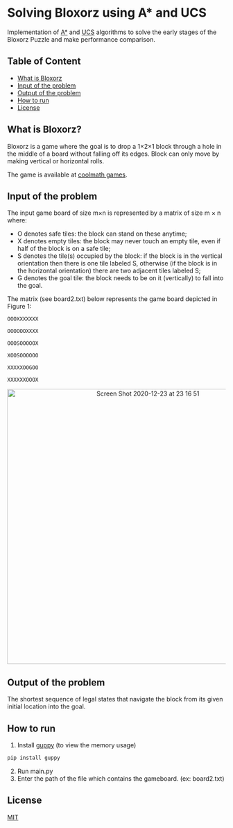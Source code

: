 Solving Bloxorz using A* and UCS
=================================
Implementation of [A*](https://en.wikipedia.org/wiki/A*_search_algorithm) and [UCS](https://www.educba.com/uniform-cost-search/) algorithms to solve the early stages of the Bloxorz Puzzle and make performance comparison.

## Table of Content
* [What is Bloxorz](#table-of-content)
* [Input of the problem](#input-of-the-problem)
* [Output of the problem](#output-of-the-problem)
* [How to run](#how-to-run)
* [License](#license)

## What is Bloxorz?

Bloxorz is a game where the goal is to drop a 1×2×1 block through a hole in the middle of a board without falling off its edges. Block can only move by making vertical or horizontal rolls.

The game is available at [coolmath games](http://www.coolmath-games.com/0-bloxorz/index.html.).

## Input of the problem
The input game board of size m×n is represented by a matrix
of size m × n where:

- O denotes safe tiles: the block can stand on these anytime;
- X denotes empty tiles: the block may never touch an empty tile, even if half of the block is on a safe tile;
- S denotes the tile(s) occupied by the block: if the block is in the vertical orientation then there is one tile labeled S, otherwise (if the block is in the horizontal orientation) there are two adjacent tiles labeled S;
- G denotes the goal tile: the block needs to be on it (vertically) to fall into the goal.

The matrix (see board2.txt) below represents the game board depicted in Figure 1:

    OOOXXXXXXX

    OOOOOOXXXX

    OOOSOOOOOX

    XOOSOOOOOO

    XXXXXOOGOO

    XXXXXXOOOX

<p align="center">
  <img width="633" alt="Screen Shot 2020-12-23 at 23 16 51" src="https://user-images.githubusercontent.com/37274614/103076211-4190d880-45de-11eb-8d1a-83dcae5667cc.png">
</p>

## Output of the problem
The shortest sequence of legal states that navigate the block from its given initial location into the goal.

## How to run
1) Install [guppy](https://pypi.org/project/guppy/) (to view the memory usage) 
```python
pip install guppy
```
2) Run main.py 
3) Enter the path of the file which contains the gameboard. (ex: board2.txt)

## License
  
[MIT](../LICENSE)
